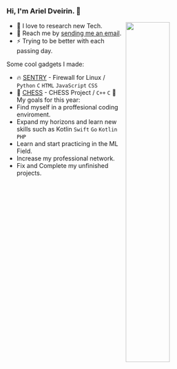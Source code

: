 
### Hi, I'm **Ariel Dveirin**. 👋

<a href="https://github.com/ArielDveirin?tab=repositories">
  <img align="right" src="https://github-readme-stats.vercel.app/api?username=ArielDveirin&show_icons=true&title_color=000&icon_color=0099ff&text_color=000&bg_color=ffffff&hide_border=true#gh-light-mode-only" width="45%" />
</a>

- :see_no_evil: I love to research new Tech.
- :speech_balloon: Reach me by [sending me an email](ariel.private2@gmail.com).
- :zap: Trying to be better with each passing day.

Some cool gadgets I made:
- :fire: [SENTRY](https://github.com/ArielDveirin/SENTRY-FIREWALL) - Firewall for Linux  / `Python` `C` `HTML` `JavaScript` `CSS`
- :crown: [CHESS](https://github.com/ArielDveirin/Chess-Project) - CHESS Project  / `C++` `C`
🎯 My goals for this year:
- Find myself in a proffesional coding enviroment.
- Expand my horizons and learn new skills such as Kotlin `Swift` `Go` `Kotlin` `PHP`
- Learn and start practicing in the ML Field.
- Increase my professional network.
- Fix and Complete my unfinished projects.


